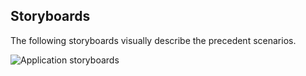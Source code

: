 ## Storyboards
The following storyboards visually describe the precedent scenarios.

![Application storyboards](./img/prototypes/storyboard/storyboard.png)